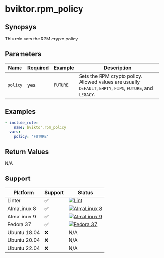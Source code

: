 # bviktor.rpm_policy

## Synopsys

This role sets the RPM crypto policy.

## Parameters

| Name | Required | Example | Description |
|---|---|---|---|
| `policy` | yes | `FUTURE` | Sets the RPM crypto policy. Allowed values are usually `DEFAULT`, `EMPTY`, `FIPS`, `FUTURE`, and `LEGACY`. |

## Examples

```yml
- include_role:
    name: bviktor.rpm_policy
  vars:
    policy: 'FUTURE'
```

## Return Values

N/A

## Support

| Platform | Support | Status |
|---|---|---|
| Linter | ✅ | [![Lint](https://github.com/noobient/ansible-rpm_policy/actions/workflows/lint.yml/badge.svg)](https://github.com/noobient/ansible-rpm_policy/actions/workflows/lint.yml) |
| AlmaLinux 8 | ✅ | [![AlmaLinux 8](https://github.com/noobient/ansible-rpm_policy/actions/workflows/almalinux-8.yml/badge.svg)](https://github.com/noobient/ansible-rpm_policy/actions/workflows/almalinux-8.yml) |
| AlmaLinux 9 | ✅ | [![AlmaLinux 9](https://github.com/noobient/ansible-rpm_policy/actions/workflows/almalinux-9.yml/badge.svg)](https://github.com/noobient/ansible-rpm_policy/actions/workflows/almalinux-9.yml) |
| Fedora 37 | ✅ | [![Fedora 37](https://github.com/noobient/ansible-rpm_policy/actions/workflows/fedora-37.yml/badge.svg)](https://github.com/noobient/ansible-rpm_policy/actions/workflows/fedora-37.yml) |
| Ubuntu 18.04 | ❌ | N/A |
| Ubuntu 20.04 | ❌ | N/A |
| Ubuntu 22.04 | ❌ | N/A |
